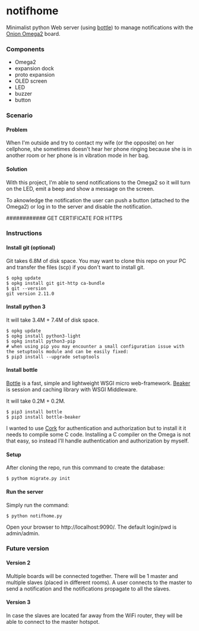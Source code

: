 # notifhome
Minimalist python Web server (using [bottle](https://bottlepy.org/)) to manage notifications 
with the [Onion Omega2](https://onion.io/) board.

### Components

- Omega2
- expansion dock
- proto expansion
- OLED screen
- LED
- buzzer
- button

### Scenario

#### Problem

When I'm outside and try to contact my wife (or the opposite) on her cellphone, 
she sometimes doesn't hear her phone ringing because she is in another room or her phone is in vibration mode in her bag. 

#### Solution

With this project, I'm able to send notifications to the Omega2 so it will turn on the LED, 
emit a beep and show a message on the screen.

To aknowledge the notification the user can push a button (attached to the Omega2) or 
log in to the server and disable the notification.

############ GET CERTIFICATE FOR HTTPS

### Instructions

#### Install git (optional)

Git takes 6.8M of disk space. You may want to clone this repo on your PC and transfer
the files (scp) if you don't want to install git.

```
$ opkg update
$ opkg install git git-http ca-bundle
$ git --version
git version 2.11.0
```

#### Install python 3

It will take 3.4M + 7.4M of disk space.

```
$ opkg update
$ opkg install python3-light
$ opkg install python3-pip
# when using pip you may encounter a small configuration issue with the setuptools module and can be easily fixed:
$ pip3 install --upgrade setuptools
```

#### Install bottle

[Bottle](https://bottlepy.org/docs/dev/) is a fast, simple and lightweight WSGI micro web-framework.
[Beaker](https://github.com/bottlepy/bottle-beaker) is session and caching library with WSGI Middleware.

It will take 0.2M + 0.2M.

```
$ pip3 install bottle
$ pip3 install bottle-beaker
```

I wanted to use [Cork](http://cork.firelet.net/) for authentication and authorization but to install it
it needs to compile some C code. Installing a C compiler on the Omega is not that easy, so instead
I'll handle authentication and authorization by myself.

#### Setup

After cloning the repo, run this command to create the database:
```
$ pythom migrate.py init
```

#### Run the server

Simply run the command:
```
$ python notifhome.py
```
Open your browser to http://localhost:9090/. The default login/pwd is admin/admin.


### Future version

#### Version 2

Multiple boards will be connected together. There will be 1 master and multiple slaves (placed in different rooms). 
A user connects to the master to send a notification and the notifications propagate to all the slaves.

#### Version 3

In case the slaves are located far away from the WiFi router, they will be able to connect to the master hotspot.
